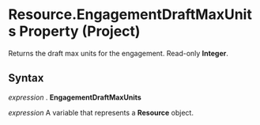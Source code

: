 
# Resource.EngagementDraftMaxUnits Property (Project)

Returns the draft max units for the engagement. Read-only  **Integer**.


## Syntax

 _expression_ . **EngagementDraftMaxUnits**

 _expression_ A variable that represents a **Resource** object.

